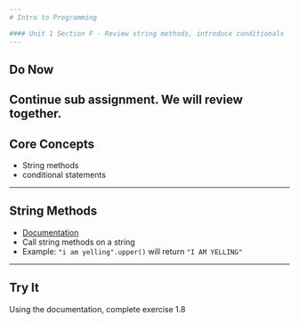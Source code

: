 ```yaml
---
# Intro to Programming

#### Unit 1 Section F - Review string methods, introduce conditionals
---
```

## Do Now

Continue sub assignment. We will review together.
---
## Core Concepts

* String methods
* conditional statements
---
## String Methods

* [Documentation](https://docs.python.org/3/library/stdtypes.html#string-methods)
* Call string methods on a string
* Example: `"i am yelling".upper()` will return `"I AM YELLING"`
---
## Try It

Using the documentation, complete exercise 1.8
